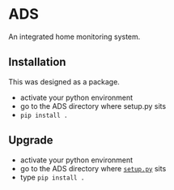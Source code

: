 # ADS
An integrated home monitoring system. 

## Installation
This was designed as a package. 
- activate your python environment
- go to the ADS directory where setup.py sits
- `pip install .`

## Upgrade
- activate your python environment
- go to the ADS directory where [`setup.py`](ADS/setup.py) sits
- type `pip install .`
